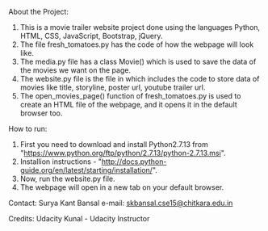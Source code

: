 About the Project:

1)	This is a movie trailer website project done using the languages Python,
	HTML, CSS, JavaScript, Bootstrap, jQuery.
2)	The file fresh_tomatoes.py has the code of how the webpage will look like.
3)	The media.py file has a class Movie() which is used to save the data of the
	movies we want on the page.
4)	The website.py file is the file in which includes the code to store data of
	movies like title, storyline, poster url, youtube trailer url.
5)	The open_movies_page() function of fresh_tomatoes.py is used to create an HTML
	file of the webpage, and it opens it in the default browser too.


How to run:

1)	First you need to download and install Python2.7.13 from
	"https://www.python.org/ftp/python/2.7.13/python-2.7.13.msi".
2)	Installion instructions - "http://docs.python-guide.org/en/latest/starting/installation/".
3)	Now, run the website.py file.
4)	The webpage will open in a new tab on your default browser.


Contact:
Surya Kant Bansal
e-mail: skbansal.cse15@chitkara.edu.in

Credits:
Udacity
Kunal - Udacity Instructor
